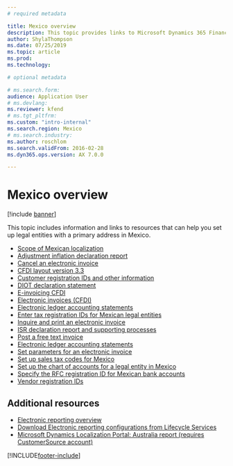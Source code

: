 ```yaml
---
# required metadata

title: Mexico overview
description: This topic provides links to Microsoft Dynamics 365 Finance documentation resources for Mexico. 
author: ShylaThompson
ms.date: 07/25/2019
ms.topic: article
ms.prod: 
ms.technology: 

# optional metadata

# ms.search.form: 
audience: Application User
# ms.devlang: 
ms.reviewer: kfend
# ms.tgt_pltfrm: 
ms.custom: "intro-internal"
ms.search.region: Mexico
# ms.search.industry: 
ms.author: roschlom
ms.search.validFrom: 2016-02-28
ms.dyn365.ops.version: AX 7.0.0

---
```


# Mexico overview

[!include [banner](../includes/banner.md)]

This topic includes information and links to resources that can help you set up legal entities with a primary address in Mexico. 


- [Scope of Mexican localization](latam-mex-scope.md)
- [Adjustment inflation declaration report](latam-mex-adjustment-inflation-declaration-report.md)
- [Cancel an electronic invoice](tasks/mx-00010-cancel-electronic-invoice.md)
- [CFDI layout version 3.3](latam-mex-cfdi-3-3.md)
- [Customer registration IDs and other information](tasks/mx-00007-customer-registration-ids-other-information.md)
- [DIOT declaration statement](latam-mex-diot-declaration-statement.md)
- [E-invoicing CFDI](tasks/mx-00010-e-invoicing-cfdi.md)
- [Electronic invoices (CFDI)](latam-mex-CFDI-electronic-invoices.md)
- [Electronic ledger accounting statements](latam-mex-electronic-ledger-accounting-statements.md)
- [Enter tax registration IDs for Mexican legal entities](tasks/mx-00010-enter-tax-registration-ids-mexican-legal-entities.md)
- [Inquire and print an electronic invoice](tasks/mx-00010-inquire-print-electronic-invoice.md)
- [ISR declaration report and supporting processes](latam-mex-isr-declaration-report-supporting-processes.md)
- [Post a free text invoice](tasks/mx-00010-post-free-text-invoice.md)
- [Electronic ledger accounting statements](latam-mex-electronic-ledger-accounting-statements.md)
- [Set parameters for an electronic invoice](tasks/mx-00010-set-parameters-electronic-invoice.md)
- [Set up sales tax codes for Mexico](tasks/mx-00006-sales-tax-code.md)
- [Set up the chart of accounts for a legal entity in Mexico](tasks/mx-00020-chart-accounts-legal-entity-mexico.md)
- [Specify the RFC registration ID for Mexican bank accounts](tasks/mx-00020-specify-rfc-registration-id-mexican-bank-accounts.md)
- [Vendor registration IDs](tasks/mx-00008-vendor-registration-ids.md)

## Additional resources

- [Electronic reporting overview](../../fin-ops-core/dev-itpro/analytics/general-electronic-reporting.md)
- [Download Electronic reporting configurations from Lifecycle Services](../../fin-ops-core/dev-itpro/analytics/download-electronic-reporting-configuration-lcs.md)
- [Microsoft Dynamics Localization Portal: Australia report (requires CustomerSource account)](https://mbs.microsoft.com/files/customer/AX/Support/supportnews/mexico.html)


[!INCLUDE[footer-include](../../includes/footer-banner.md)]